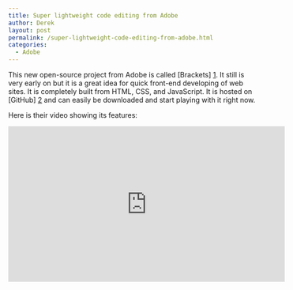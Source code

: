 ```yaml
---
title: Super lightweight code editing from Adobe
author: Derek
layout: post
permalink: /super-lightweight-code-editing-from-adobe.html
categories:
  - Adobe
---
```


This new open-source project from Adobe is called [Brackets] [1]. It still is very early on but it is a great idea for quick front-end developing of web sites. It is completely built from HTML, CSS, and JavaScript. It is hosted on [GitHub] [2] and can easily be downloaded and start playing with it right now.

[1]: https://github.com/adobe/brackets://
[2]: https://github.com/adobe/brackets

Here is their video showing its features:

<iframe width="560" height="315" src="http://www.youtube.com/embed/rvo3Mv1Z4qU" frameborder="0" allowfullscreen="allowfullscreen" >
</iframe>